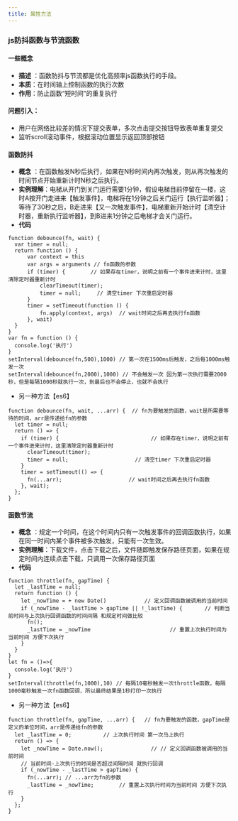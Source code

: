 ```yaml
---
title: 属性方法
---
```

### js防抖函数与节流函数
#### 一些概念

 - **描述** ：函数防抖与节流都是优化高频率js函数执行的手段。
 -  **本质**：在时间轴上控制函数的执行次数
 -  **作用**：防止函数“短时间”的重复执行
#### 问题引入：

 - 用户在网络比较差的情况下提交表单，多次点击提交按钮导致表单重复提交
 - 监听scroll滚动事件，根据滚动位置显示返回顶部按钮
 
 #### 函数防抖

- **概念** ：在函数触发N秒后执行，如果在N秒时间内再次触发，则从再次触发的时间节点开始重新计时N秒之后执行。
- **实例理解**：电梯从开门到关门运行需要1分钟，假设电梯目前停留在一楼，这时A按开门走进来【触发事件】，电梯将在1分钟之后关门运行【执行监听器】；等待了30秒之后，B走进来【又一次触发事件】，电梯重新开始计时【清空计时器，重新执行监听器】，到B进来1分钟之后电梯才会关门运行。
- **代码**

```
function debounce(fn, wait) {
  var timer = null;
  return function () {
      var context = this
      var args = arguments // fn函数的参数
      if (timer) {        // 如果存在timer，说明之前有一个事件进来计时，这里清除定时器重新计时
          clearTimeout(timer);
          timer = null;     // 清空timer 下次重启定时器
      }
      timer = setTimeout(function () {
          fn.apply(context, args)  // wait时间之后再去执行fn函数
      }, wait)
  }
}
var fn = function () {
  console.log('执行')
}
setInterval(debounce(fn,500),1000) // 第一次在1500ms后触发，之后每1000ms触发一次
setInterval(debounce(fn,2000),1000) // 不会触发一次 因为第一次执行需要2000秒，但是每隔1000秒就执行一次，到最后也不会停止，也就不会执行
```
- 另一种方法【es6】
```
function debounce(fn, wait, ...arr) {  // fn为要触发的函数，wait是所需要等待的时间，arr是传递给fn的参数
  let timer = null;
  return () => {
    if (timer) {                             // 如果存在timer，说明之前有一个事件进来计时，这里清除定时器重新计时
      clearTimeout(timer);
      timer = null;                     // 清空timer 下次重启定时器
    }
    timer = setTimeout(() => {
      fn(...arr);                     // wait时间之后再去执行fn函数
    }, wait);
  };
}
```
 #### 函数节流

- **概念** ：规定一个时间，在这个时间内只有一次触发事件的回调函数执行，如果在同一时间内某个事件被多次触发，只能有一次生效。
- **实例理解**：下载文件，点击下载之后，文件随即触发保存路径页面，如果在规定时间内连续点击下载，只调用一次保存路径页面
- **代码**

```
function throttle(fn, gapTime) {
  let _lastTime = null;
  return function () {
    let _nowTime = + new Date()            // 定义回调函数被调用的当前时间
    if (_nowTime - _lastTime > gapTime || !_lastTime) {       // 判断当前时间与上次执行回调函数的时间间隔 和规定时间做比较
      fn();
      _lastTime = _nowTime                         // 重置上次执行时间为当前时间 方便下次执行
    }
  }
}
let fn = ()=>{
  console.log(‘执行')
}
setInterval(throttle(fn,1000),10) // 每隔10毫秒触发一次throttle函数，每隔1000毫秒触发一次fn函数回调，所以最终结果是1秒打印一次执行
```

 - 另一种方法【es6】

```
function throttle(fn, gapTime, ...arr) {   // fn为要触发的函数，gapTime是定义的单位时间，arr是传递给fn的参数
  let _lastTime = 0;          // 上次执行时间 第一次马上执行
  return () => {
    let _nowTime = Date.now();               // // 定义回调函数被调用的当前时间
    // 当前时间-上次执行的时间是否超过间隔时间 就执行回调
    if (_nowTime - _lastTime > gapTime) {
      fn(...arr); // ...arr为fn的参数
      _lastTime = _nowTime;        // 重置上次执行时间为当前时间 方便下次执行
    }
  };
}
```
 
 
